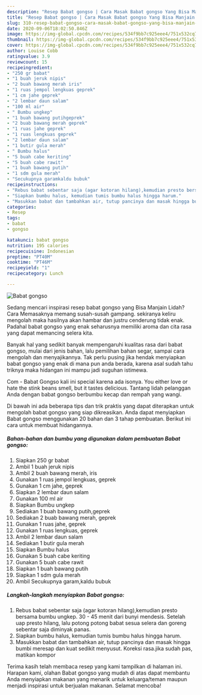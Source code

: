 ```yaml
---
description: "Resep Babat gongso | Cara Masak Babat gongso Yang Bisa Manjain Lidah"
title: "Resep Babat gongso | Cara Masak Babat gongso Yang Bisa Manjain Lidah"
slug: 310-resep-babat-gongso-cara-masak-babat-gongso-yang-bisa-manjain-lidah
date: 2020-09-06T18:02:50.846Z
image: https://img-global.cpcdn.com/recipes/534f9bb7c925eee4/751x532cq70/babat-gongso-foto-resep-utama.jpg
thumbnail: https://img-global.cpcdn.com/recipes/534f9bb7c925eee4/751x532cq70/babat-gongso-foto-resep-utama.jpg
cover: https://img-global.cpcdn.com/recipes/534f9bb7c925eee4/751x532cq70/babat-gongso-foto-resep-utama.jpg
author: Louise Cobb
ratingvalue: 3.9
reviewcount: 15
recipeingredient:
- "250 gr babat"
- "1 buah jeruk nipis"
- "2 buah bawang merah iris"
- "1 ruas jempol lengkuas geprek"
- "1 cm jahe geprek"
- "2 lembar daun salam"
- "100 ml air"
- " Bumbu ungkep"
- "1 buah bawang putihgeprek"
- "2 buab bawang merah geprek"
- "1 ruas jahe geprek"
- "1 ruas lengkuas geprek"
- "2 lembar daun salam"
- "1 butir gula merah"
- " Bumbu halus"
- "5 buah cabe keriting"
- "5 buah cabe rawit"
- "1 buah bawang putih"
- "1 sdm gula merah"
- "Secukupnya garamkaldu bubuk"
recipeinstructions:
- "Rebus babat sebentar saja (agar kotoran hilang),kemudian presto bersama bumbu ungkep. 30 - 45 menit dari bunyi mendesis. Setelah uap presto hilang, lalu potong potong babat sesua selera dan goreng sebentar saja diminyak panas."
- "Siapkan bumbu halus, kemudian tumis bumbu halus hingga harum."
- "Masukkan babat dan tambahkan air, tutup pancinya dan masak hingga bumbi meresap dan kuat sedikit menyusut. Koreksi rasa.jika sudah pas, matikan kompor"
categories:
- Resep
tags:
- babat
- gongso

katakunci: babat gongso 
nutrition: 195 calories
recipecuisine: Indonesian
preptime: "PT40M"
cooktime: "PT46M"
recipeyield: "1"
recipecategory: Lunch

---
```



![Babat gongso](https://img-global.cpcdn.com/recipes/534f9bb7c925eee4/751x532cq70/babat-gongso-foto-resep-utama.jpg)

Sedang mencari inspirasi resep babat gongso yang Bisa Manjain Lidah? Cara Memasaknya memang susah-susah gampang. sekiranya keliru mengolah maka hasilnya akan hambar dan justru cenderung tidak enak. Padahal babat gongso yang enak seharusnya memiliki aroma dan cita rasa yang dapat memancing selera kita.

Banyak hal yang sedikit banyak mempengaruhi kualitas rasa dari babat gongso, mulai dari jenis bahan, lalu pemilihan bahan segar, sampai cara mengolah dan menyajikannya. Tak perlu pusing jika hendak menyiapkan babat gongso yang enak di mana pun anda berada, karena asal sudah tahu triknya maka hidangan ini mampu jadi suguhan istimewa.

Com - Babat Gongso kali ini special karena ada isonya. You either love or hate the stink beans smell, but it tastes delicious. Tantang lidah pelanggan Anda dengan babat gongso berbumbu kecap dan rempah yang wangi.


Di bawah ini ada beberapa tips dan trik praktis yang dapat diterapkan untuk mengolah babat gongso yang siap dikreasikan. Anda dapat menyiapkan Babat gongso menggunakan 20 bahan dan 3 tahap pembuatan. Berikut ini cara untuk membuat hidangannya.

<!--inarticleads1-->

##### Bahan-bahan dan bumbu yang digunakan dalam pembuatan Babat gongso:

1. Siapkan 250 gr babat
1. Ambil 1 buah jeruk nipis
1. Ambil 2 buah bawang merah, iris
1. Gunakan 1 ruas jempol lengkuas, geprek
1. Gunakan 1 cm jahe, geprek
1. Siapkan 2 lembar daun salam
1. Gunakan 100 ml air
1. Siapkan  Bumbu ungkep
1. Sediakan 1 buah bawang putih,geprek
1. Sediakan 2 buab bawang merah, geprek
1. Gunakan 1 ruas jahe, geprek
1. Gunakan 1 ruas lengkuas, geprek
1. Ambil 2 lembar daun salam
1. Sediakan 1 butir gula merah
1. Siapkan  Bumbu halus
1. Gunakan 5 buah cabe keriting
1. Gunakan 5 buah cabe rawit
1. Siapkan 1 buah bawang putih
1. Siapkan 1 sdm gula merah
1. Ambil Secukupnya garam,kaldu bubuk




<!--inarticleads2-->

##### Langkah-langkah menyiapkan Babat gongso:

1. Rebus babat sebentar saja (agar kotoran hilang),kemudian presto bersama bumbu ungkep. 30 - 45 menit dari bunyi mendesis. Setelah uap presto hilang, lalu potong potong babat sesua selera dan goreng sebentar saja diminyak panas.
1. Siapkan bumbu halus, kemudian tumis bumbu halus hingga harum.
1. Masukkan babat dan tambahkan air, tutup pancinya dan masak hingga bumbi meresap dan kuat sedikit menyusut. Koreksi rasa.jika sudah pas, matikan kompor




Terima kasih telah membaca resep yang kami tampilkan di halaman ini. Harapan kami, olahan Babat gongso yang mudah di atas dapat membantu Anda menyiapkan makanan yang menarik untuk keluarga/teman maupun menjadi inspirasi untuk berjualan makanan. Selamat mencoba!
